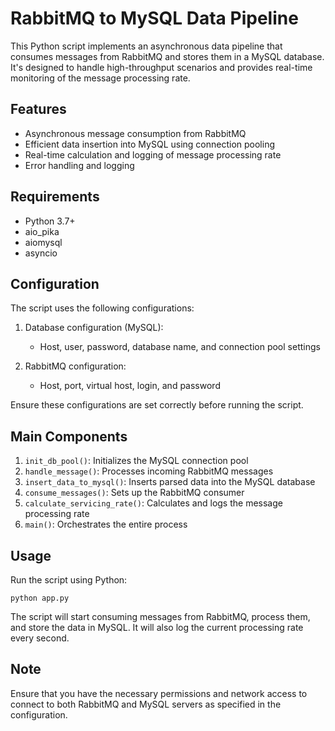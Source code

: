 # RabbitMQ to MySQL Data Pipeline

This Python script implements an asynchronous data pipeline that consumes messages from RabbitMQ and stores them in a MySQL database. It's designed to handle high-throughput scenarios and provides real-time monitoring of the message processing rate.

## Features

-   Asynchronous message consumption from RabbitMQ
-   Efficient data insertion into MySQL using connection pooling
-   Real-time calculation and logging of message processing rate
-   Error handling and logging

## Requirements

-   Python 3.7+
-   aio_pika
-   aiomysql
-   asyncio

## Configuration

The script uses the following configurations:

1. Database configuration (MySQL):

    - Host, user, password, database name, and connection pool settings

2. RabbitMQ configuration:
    - Host, port, virtual host, login, and password

Ensure these configurations are set correctly before running the script.

## Main Components

1. `init_db_pool()`: Initializes the MySQL connection pool
2. `handle_message()`: Processes incoming RabbitMQ messages
3. `insert_data_to_mysql()`: Inserts parsed data into the MySQL database
4. `consume_messages()`: Sets up the RabbitMQ consumer
5. `calculate_servicing_rate()`: Calculates and logs the message processing rate
6. `main()`: Orchestrates the entire process

## Usage

Run the script using Python:

```
python app.py
```

The script will start consuming messages from RabbitMQ, process them, and store the data in MySQL. It will also log the current processing rate every second.

## Note

Ensure that you have the necessary permissions and network access to connect to both RabbitMQ and MySQL servers as specified in the configuration.
